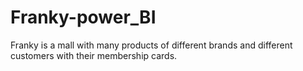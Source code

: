 # Franky-power_BI
Franky is a mall with many products of different brands and different customers with their membership cards. 
